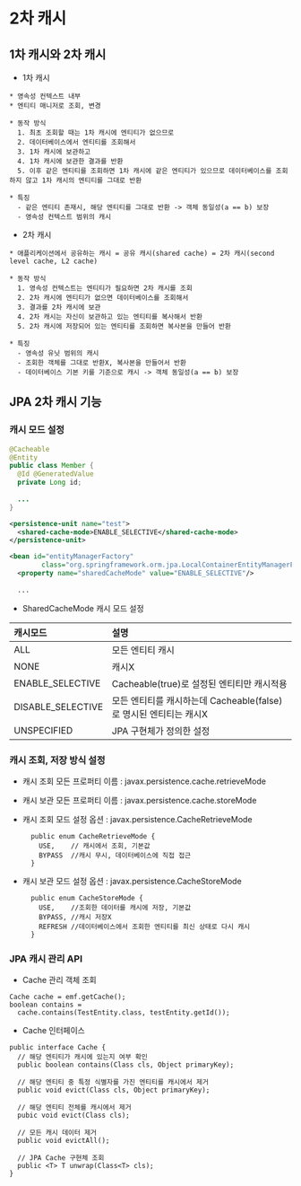 # 2차 캐시
## 1차 캐시와 2차 캐시
* 1차 캐시
```
* 영속성 컨텍스트 내부
* 엔티티 매니저로 조회, 변경

* 동작 방식
  1. 최초 조회할 때는 1차 캐시에 엔티티가 없으므로
  2. 데이터베이스에서 엔티티를 조회해서
  3. 1차 캐시에 보관하고
  4. 1차 캐시에 보관한 결과를 반환
  5. 이후 같은 엔티티를 조회하면 1차 캐시에 같은 엔티티가 있으므로 데이터베이스를 조회하지 않고 1차 캐시의 엔티티를 그대로 반환

* 특징
  - 같은 엔티티 존재시, 해당 엔티티를 그대로 반환 -> 객체 동일성(a == b) 보장
  - 영속성 컨텍스트 범위의 캐시
```

* 2차 캐시
```
* 애플리케이션에서 공유하는 캐시 = 공유 캐시(shared cache) = 2차 캐시(second level cache, L2 cache)

* 동작 방식
  1. 영속성 컨텍스트는 엔티티가 필요하면 2차 캐시를 조회
  2. 2차 캐시에 엔티티가 없으면 데이터베이스를 조회해서
  3. 결과를 2차 캐시에 보관
  4. 2차 캐시는 자신이 보관하고 있는 엔티티를 복사해서 반환
  5. 2차 캐시에 저장되어 있는 엔티티를 조회하면 복사본을 만들어 반환

* 특징
  - 영속성 유닛 범위의 캐시
  - 조회한 객체를 그대로 반환X, 복사본을 만들어서 반환
  - 데이터베이스 기본 키를 기준으로 캐시 -> 객체 동일성(a == b) 보장
```

## JPA 2차 캐시 기능
### 캐시 모드 설정
```JAVA
@Cacheable
@Entity
public class Member {
  @Id @GeneratedValue
  private Long id;
  
  ...
}
```

```XML
<persistence-unit name="test">
  <shared-cache-mode>ENABLE_SELECTIVE</shared-cache-mode>
</persistence-unit>
```

```XML
<bean id="entityManagerFactory" 
        class="org.springframework.orm.jpa.LocalContainerEntityManagerFactoryBean">
  <property name="sharedCacheMode" value="ENABLE_SELECTIVE"/>
  
  ...
```

* SharedCacheMode 캐시 모드 설정

| 캐시모드 | 설명 | 
|:-------|:----|
| ALL | 모든 엔티티 캐시 |
| NONE | 캐시X |
| ENABLE_SELECTIVE | Cacheable(true)로 설정된 엔티티만 캐시적용 |
| DISABLE_SELECTIVE | 모든 엔티티를 캐시하는데 Cacheable(false)로 명시된 엔티티는 캐시X |
| UNSPECIFIED | JPA 구현체가 정의한 설정 |

### 캐시 조회, 저장 방식 설정
* 캐시 조회 모든 프로퍼티 이름 : javax.persistence.cache.retrieveMode
* 캐시 보관 모든 프로퍼티 이름 : javax.persistence.cache.storeMode
* 캐시 조회 모드 설정 옵션 : javax.persistence.CacheRetrieveMode
  ```
    public enum CacheRetrieveMode {
      USE,    // 캐시에서 조회, 기본값
      BYPASS  //캐시 무시, 데이터베이스에 직접 접근
    }
  ```

* 캐시 보관 모드 설정 옵션 : javax.persistence.CacheStoreMode
  ```
    public enum CacheStoreMode {
      USE,    //조회한 데이터를 캐시에 저장, 기본값
      BYPASS, //캐시 저장X
      REFRESH //데이터베이스에서 조회한 엔티티를 최신 상태로 다시 캐시
    }
  ```

### JPA 캐시 관리 API
* Cache 관리 객체 조회
```
Cache cache = emf.getCache();
boolean contains = 
  cache.contains(TestEntity.class, testEntity.getId());
```

* Cache 인터페이스
```
public interface Cache {
  // 해당 엔티티가 캐시에 있는지 여부 확인
  public boolean contains(Class cls, Object primaryKey);
  
  // 해당 엔티티 중 특정 식별자를 가진 엔티티를 캐시에서 제거
  public void evict(Class cls, Object primaryKey);
  
  // 해당 엔티티 전체를 캐시에서 제거
  pubic void evict(Class cls);
  
  // 모든 캐시 데이터 제거
  public void evictAll();
  
  // JPA Cache 구현체 조회
  public <T> T unwrap(Class<T> cls);
}
```

